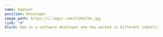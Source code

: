 ```yaml
---
name: Emanuel
position: Developer
image_path: https://i.imgur.com/CCe0el5m.jpg
link: "#"
blurb: Ema is a software developer who has worked in different industries.
---
```


